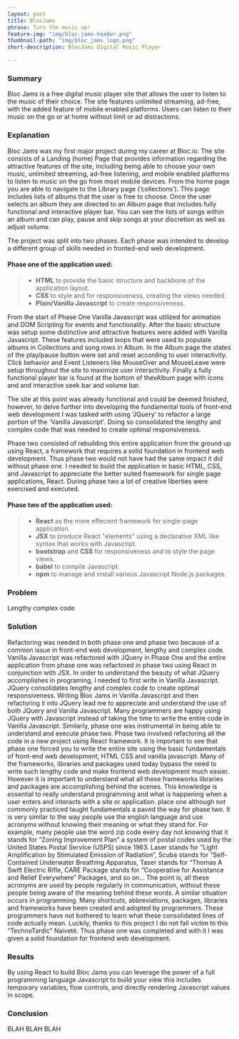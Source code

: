 ```yaml
---
layout: post
title: BlocJams
phrase: Turn the music up!
feature-img: "img/bloc-jams-header.png"
thumbnail-path: "img/bloc_jams_logo.png"
short-description: BlocJams Digital Music Player

---
```

### **Summary**
Bloc Jams is a free digital music player site that allows the user to listen to the music of their choice. The site features unlimited streaming, ad-free, with the added feature of mobile enabled platforms. Users can listen to their music on the go or at home without limit or ad distractions.


### **Explanation**
Bloc Jams was my first major project during my career at Bloc.io. The site consists of a Landing (home) Page that provides information regarding the attractive features of the site, including being able to choose your own music, unlimited streaming, ad-free listening, and mobile enabled platforms to listen to music on the go from most mobile devices. From the home page you are able to navigate to the Library page (‘collections’). This page includes lists of albums that the user is free to choose. Once the user selects an album they are directed to an Album page that includes fully functional and interactive player bar. You can see the lists of songs within an album and can play, pause and skip songs at your discretion as well as adjust volume.  

The project was split into two phases. Each phase was intended to develop a different group of skills needed in fronted-end web development. 

#### Phase one of the application used:
>* **HTML** to provide the basic structure and backbone of the application layout.  
>* **CSS** to style and for responsiveness, creating the views needed.
>* **Plain/Vanilla Javascript** to create responsiveness.

From the start of Phase One Vanilla Javascript was utilized for animation and DOM Scripting for events and functionality. After the basic structure was setup some distinctive and attractive features were added with Vanilla Javascript. These features included loops that were used to populate albums in Collections and song rows in Album. In the Album page the states of the play/pause button were set and reset according to user interactivity. Click behavior and Event Listeners like MouseOver and MouseLeave were setup throughout the site to maximize user interactivity. Finally a fully functional player bar is found at the bottom of thevAlbum page with icons and and interactive seek bar and volume bar.

The site at this point was already functional and could be deemed finished, however, to delve further into developing the fundamental tools of front-end web development I was tasked with using 'JQuery' to refactor a large portion of the 'Vanilla Javascript'. Doing so consolidated the lengthy and complex code that was needed to create optimal responsiveness. 

Phase two consisted of rebuilding this entire application from the ground up using React, a framework that requires a solid foundation in frontend web development. Thus phase two would not have had the same impact it did without phase one. I needed to build the application in basic HTML, CSS, and Javascript to appreciate the better suited framework for single page applications, React. During phase two a lot of creative liberties were exercised and executed.

#### Phase two of the application used:
>* **React** as the more effecient framework for single-page application.
>* **JSX** to produce React "elements" using a declarative XML like syntax that works with Javascript.
>* **bootstrap** and **CSS** for responsiveness and to style the page views.
>* **babel** to compile Javascript.
>* **npm** to manage and install various Javascript Node.js packages.



### **Problem**
Lengthy complex code


### **Solution**
Refactoring was needed in both phase one and phase two because of  a common issue in front-end web development, lengthy and complex code. Vanilla Javascript was refactored with JQuery in Phase One and the entire application from phase one was refactored in phase two using React in conjunction with JSX.
In order to understand the beauty of what JQuery accomplishes in programing, I needed to first write in Vanilla Javascript. JQuery consolidates lengthy and complex code to create optimal responsiveness. Writing Bloc Jams in Vanilla Javascript and then refactoring it into JQuery lead me to appreciate and understand the use of both JQuery and Vanilla Javascript. Many programmers are happy using JQuery with Javascript instead of taking the time to write the entire code in Vanilla Javascript. Similarly, phase one was instrumental in being able to understand and execute phase two. Phase two involved refactoring all the code in a new project using React framework. It is important to see that phase one forced you to write the entire site using the basic fundamentals of front-end web development, HTML CSS and vanilla javascript. Many of the frameworks, libraries and packages used today bypass the need to write such lengthy code and make frontend web development much easier. However it is important to understand what all these frameworks libraries and packages are accomplishing behind the scenes. This knowledge is essential to really understand programming and what is happening when a user enters and interacts with a site or application. place one although not commonly practiced taught fundamentals a paved the way for phase two.
It is very similar to the way people use the english language and use acronyms without knowing their meaning or what they stand for. For example, many people use the word zip code every day not knowing that it stands for “Zoning Improvement Plan” a system of postal codes used by the United States Postal Service (USPS) since 1963. Laser stands for “Light Amplification by Stimulated Emission of Radiation”, Scuba stands for “Self-Contained Underwater Breathing Apparatus, Taser stands for “Thomas A Swift Electric Rifle, CARE Package stands for “Cooperative for Assistance and Relief Everywhere” Packages, and so on…
The point is, all these acronyms are used by people regularly in communication, without these people being aware of the meaning behind these words. A similar situation occurs in programming. Many shortcuts, abbreviations, packages, libraries and frameworks have been created and adopted by programmers. These programmers have not bothered to learn what these consolidated lines of code actually mean. Luckily, thanks to this project I do not fall victim to this “TechnoTardic” Naiveté. Thus phase one was completed and with it I was given a solid foundation for frontend web development.

### **Results**
By using React to build Bloc Jams you can leverage the power of a full programming language Javascript to build your view this includes temporary variables, flow controls, and directly rendering Javascript values in scope.

### **Conclusion**
BLAH BLAH BLAH
